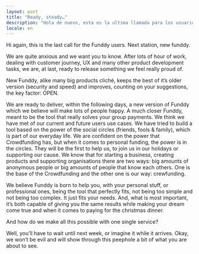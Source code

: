 ```yaml
---
layout: post
title: "Ready, steady…"
description: "Hola de nuevo, esta es la ultima llamada para los usuarios de Funddy. Próxima estación, new funddy."
locale: en
---
```


Hi again, this is the last call for the Funddy users. Next station, new funddy.

We are quite anxious and we want you to know. After lots of hour of work, dealing with customer journey, UX and many other product development tasks, we are, at last, ready to release something we feel really proud of.

New Funddy, alike many big products cliché, keeps the best of it’s older version (security and speed) and improves, counting on your suggestions, the key factor: OPEN.

We are ready to deliver, within the following days, a new version of Funddy which we believe will make lots of people happy. A much closer Funddy, meant to be the tool that really solves your group payments. We think we have met of our current and future users use cases. We have tried to build a tool based on the power of the social circles (friends, fools & family), which is part of our everyday life. We are confident on the power that Crowdfunding has, but when it comes to personal funding, the power is in the circles. They will be the first to help us, to join us in our holidays or supporting our cause. We know that for starting a business, creating products and supporting organisations there are two ways: big amounts of anonymous people or big amounts of people that know each others. One is the base of the Crowdfunding and the other one is our way: crewfunding.

We believe Funddy is born to help you, with your personal stuff, or professional ones, being the tool that perfectly fits, not being too simple and not being too complex. It just fits your needs. And, what is most important, it’s both capable of giving you the same results while making your dream come true and when it comes to paying for the christmas dinner.

And how do we make all this possible with one single service?

Well, you’ll have to wait until next week, or imagine it while it arrives.
Okay, we won’t be evil and will show through this peephole a bit of what you are about to see.